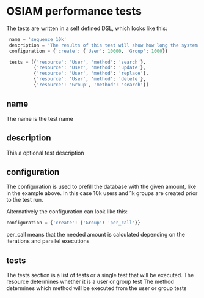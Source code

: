 # OSIAM performance tests

The tests are written in a self defined DSL, which looks like this:

```python
 name = 'sequence_10k'
 description = 'The results of this test will show how long the system needed to reach the abort criteria.'
 configuration = {'create': {'User': 10000, 'Group': 1000}}

 tests = [{'resource': 'User', 'method': 'search'},
          {'resource': 'User', 'method': 'update'},
          {'resource': 'User', 'method': 'replace'},
          {'resource': 'User', 'method': 'delete'},
          {'resource': 'Group', 'method': 'search'}]
```

## name
The name is the test name

## description
This a optional test description

## configuration
The configuration is used to prefill the database with the given amount, like in the example above.
In this case 10k users and 1k groups are created prior to the test run.

Alternatively the configuration can look like this:
```python
configuration = {'create': {'Group': 'per_call'}}
```
per_call means that the needed amount is calculated depending on the iterations and parallel executions

## tests
The tests section is a list of tests or a single test that will be executed.
The resource determines whether it is a user or group test
The method determines which method will be executed from the user or group tests